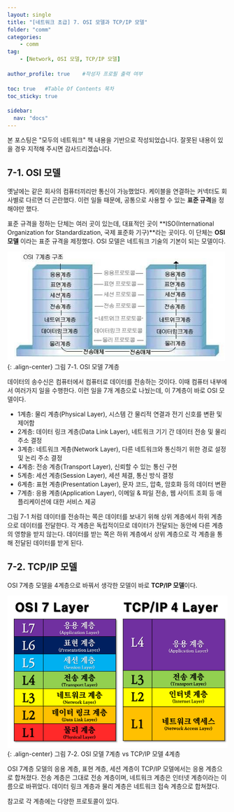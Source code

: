 ```yaml
---
layout: single
title: "[네트워크 초급] 7. OSI 모델과 TCP/IP 모델"
folder: "comm"
categories:
    - comm
tag:
    - [Network, OSI 모델, TCP/IP 모델]

author_profile: true    #작성자 프로필 출력 여부

toc: true   #Table Of Contents 목차 
toc_sticky: true

sidebar:
  nav: "docs"
---
```


본 포스팅은 "모두의 네트워크" 책 내용을 기반으로 작성되었습니다.
잘못된 내용이 있을 경우 지적해 주시면 감사드리겠습니다.

## 7-1. OSI 모델
옛날에는 같은 회사의 컴퓨터끼리만 통신이 가능했었다. 케이블을 연결하는 커넥터도 회사별로 다르면 더 곤란했다. 이런 일들 때문에, 공통으로 사용할 수 있는 **표준 규격**을 정해야만 했다.

표준 규격을 정하는 단체는 여러 곳이 있는데, 대표적인 곳이 **ISO(International Organization for Standardization, 국제 표준화 기구)**라는 곳이다. 이 단체는 **OSI 모델** 이라는 표준 규격을 제정했다. OSI 모델은 네트워크 기술의 기본이 되는 모델이다.

![그림 7-1. OSI 모델 7계층](/assets/images/comm/7-1.png)
{: .align-center}
그림 7-1. OSI 모델 7계층

데이터의 송수신은 컴퓨터에서 컴퓨터로 데이터를 전송하는 것이다. 이때 컴퓨터 내부에서 여러가지 일을 수행한다. 이런 일을 7개 계층으로 나눴는데, 이 7계층이 바로 OSI 모델이다.

- 1계층: 물리 계층(Physical Layer), 시스템 간 물리적 연결과 전기 신호를 변환 및 제어함<br/>
- 2계층: 데이터 링크 계층(Data Link Layer), 네트워크 기기 간 데이터 전송 및 물리 주소 결정<br/>
- 3계층: 네트워크 계층(Network Layer), 다른 네트워크와 통신하기 위한 경로 설정 및 논리 주소 결정<br/>
- 4계층: 전송 계층(Transport Layer), 신뢰할 수 있는 통신 구현<br/>
- 5계층: 세션 계층(Session Layer), 세션 체결, 통신 방식 결정<br/>
- 6계층: 표현 계층(Presentation Layer), 문자 코드, 압축, 암호화 등의 데이터 변환<br/>
- 7계층: 응용 계층(Application Layer), 이메일 & 파일 전송, 웹 사이트 조회 등 애플리케이션에 대한 서비스 제공

그림 7-1 처럼 데이터를 전송하는 쪽은 데이터를 보내기 위해 상위 계층에서 하위 계층으로 데이터를 전달한다. 각 계층은 독립적이므로 데이터가 전달되는 동안에 다른 계층의 영향을 받지 않는다. 데이터를 받는 쪽은 하위 계층에서 상위 계층으로 각 계층을 통해 전달된 데이터를 받게 된다.

## 7-2. TCP/IP 모델
OSI 7계층 모델을 4계층으로 바꿔서 생각한 모델이 바로 **TCP/IP 모델**이다.

![그림 7-2. OSI 모델 7계층 vs TCP/IP 모델 4계층](/assets/images/comm/7-2.png)
{: .align-center}
그림 7-2. OSI 모델 7계층 vs TCP/IP 모델 4계층

OSI 7계층 모델의 응용 계층, 표현 계층, 세션 계층이 TCP/IP 모델에서는 응용 계층으로 합쳐졌다. 전송 계층은 그대로 전송 계층이며, 네트워크 계층은 인터넷 계층이라는 이름으로 바뀌었다. 데이터 링크 계층과 물리 계층은 네트워크 접속 계층으로 합쳐졌다.

참고로 각 계층에는 다양한 프로토콜이 있다.